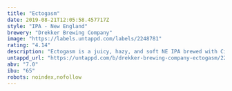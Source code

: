 ```yaml
---
title: "Ectogasm"
date: 2019-08-21T12:05:58.457717Z
style: "IPA - New England"
brewery: "Drekker Brewing Company"
image: "https://labels.untappd.com/labels/2248781"
rating: "4.14"
description: "Ectogasm is a juicy, hazy, and soft NE IPA brewed with Citra & Mosaic hops."
untappd_url: "https://untappd.com/b/drekker-brewing-company-ectogasm/2248781"
abv: "7.0"
ibu: "65"
robots: noindex,nofollow
---
```

